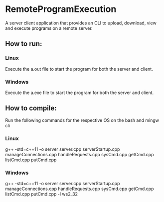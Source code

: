 # RemoteProgramExecution
A server client application that provides an CLI to upload, download, view and execute programs on a remote server.

## How to run:
### Linux
Execute the a.out file to start the program for both the server and client.
### Windows
Execute the a.exe file to start the program for both the server and client.

## How to compile:
Run the following commands for the respective OS on the bash and mingw cli
### Linux
g++ -std=c++11 -o server server.cpp serverStartup.cpp manageConnections.cpp handleRequests.cpp sysCmd.cpp getCmd.cpp listCmd.cpp putCmd.cpp
### Windows
g++ -std=c++11 -o server server.cpp serverStartup.cpp manageConnections.cpp handleRequests.cpp sysCmd.cpp getCmd.cpp listCmd.cpp putCmd.cpp -l ws2_32
